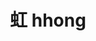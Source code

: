---
layout: post
title: 虹 hhong 
tags:
pinyin: 
  - hhong #上海话拼音。无需标注阴平，无需因变调留空格。 
  - hong #汉语拼音。无需标注普通话四声。
keyword: 
---